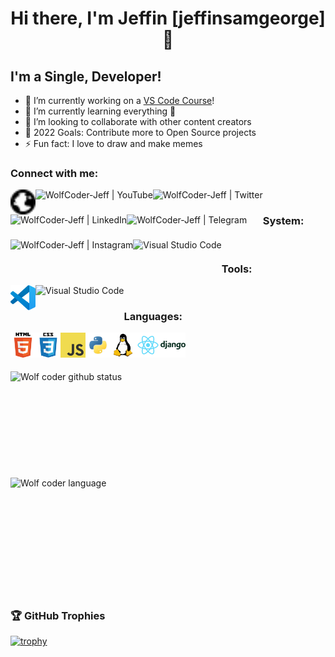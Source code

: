 <h1 align="center"> Hi there, I'm Jeffin  [jeffinsamgeorge] 👋</h1>

## I'm a Single, Developer!
- 🔭 I’m currently working on a [VS Code Course][website]!
- 🌱 I’m currently learning everything 🤣
- 👯 I’m looking to collaborate with other content creators
- 🥅 2022 Goals: Contribute more to Open Source projects
- ⚡ Fun fact: I love to draw and make memes

### Connect with me:

[<img align="left" alt="WolfCoder-Jeff.com"  height="40" src="https://raw.githubusercontent.com/iconic/open-iconic/master/svg/globe.svg" />][website]
[<img align="left" alt="WolfCoder-Jeff | YouTube" height="40" src="https://cdn.jsdelivr.net/npm/simple-icons@v3/icons/youtube.svg" />][youtube]
[<img align="left" alt="WolfCoder-Jeff | Twitter" height="40" src="https://cdn.jsdelivr.net/npm/simple-icons@v3/icons/twitter.svg" />][twitter]
[<img align="left" alt="WolfCoder-Jeff | LinkedIn" height="40" src="https://cdn.jsdelivr.net/npm/simple-icons@v3/icons/linkedin.svg" />][linkedin]
[<img align="left" alt="WolfCoder-Jeff | Telegram" height="40" src="https://cdn.jsdelivr.net/npm/simple-icons@v3/icons/telegram.svg" />][telegram]
[<img align="left" alt="WolfCoder-Jeff | Instagram" height="40" src="https://cdn.jsdelivr.net/npm/simple-icons@v3/icons/instagram.svg" />][instagram]

<br/>


### System:
[<img align="left" alt="Visual Studio Code" height="40" src="https://1.bp.blogspot.com/-U94NVGl_8-0/XzZ-h8z5L2I/AAAAAAAAJ8M/JYKlezQuYW0USS0TlrVDWJta4veHflJMACNcBGAsYHQ/s1500/HP-Pavilion%2BGaming%2B15-ec1052AX-laptop.jpg" />][laptop]
</br>
### Tools:

[<img align="left" alt="Visual Studio Code" height="40" src="https://raw.githubusercontent.com/github/explore/80688e429a7d4ef2fca1e82350fe8e3517d3494d/topics/visual-studio-code/visual-studio-code.png" />][webdevplaylist]
[<img align="left" alt="Visual Studio Code" height="40" src="https://i0.wp.com/wptavern.com/wp-content/uploads/2016/07/stack-overflow.png?ssl=1" />][webdevplaylist]
</br>
### Languages:

[<img align="left" alt="HTML5" height="40" src="https://raw.githubusercontent.com/github/explore/80688e429a7d4ef2fca1e82350fe8e3517d3494d/topics/html/html.png" />][webdevplaylist]
[<img align="left" alt="CSS3" height="40" src="https://raw.githubusercontent.com/github/explore/80688e429a7d4ef2fca1e82350fe8e3517d3494d/topics/css/css.png" />][cssplaylist]
[<img align="left" alt="JavaScript" height="40" src="https://raw.githubusercontent.com/github/explore/80688e429a7d4ef2fca1e82350fe8e3517d3494d/topics/javascript/javascript.png" />][jsplaylist]
[<img align="left" alt="Python" height="40" src="https://raw.githubusercontent.com/github/explore/80688e429a7d4ef2fca1e82350fe8e3517d3494d/topics/python/python.png" />][reactplaylist]
[<img align="left" alt="Linux" height="40" src="https://raw.githubusercontent.com/github/explore/80688e429a7d4ef2fca1e82350fe8e3517d3494d/topics/linux/linux.png" />][reactplaylist]
[<img align="left" alt="React" height="40" src="https://raw.githubusercontent.com/github/explore/80688e429a7d4ef2fca1e82350fe8e3517d3494d/topics/react/react.png" />][reactplaylist]
[<img align="left" alt="django" height="40" src="https://raw.githubusercontent.com/github/explore/80688e429a7d4ef2fca1e82350fe8e3517d3494d/topics/django/django.png" />][reactplaylist]

<br/>

[website]: https://jeffinsg.com
[twitter]: https://twitter.com/JeffinSamGeorg1
[youtube]: https://youtube.com/channel/UCjgDE4wXrMl1LMHtSQivwdA
[instagram]: https://instagram.com/astro_sulthan
[telegram]: https://t.me/Jeffin77
[linkedin]: https://www.linkedin.com/in/jeffin-sam-george-40ba5b208
[laptop]: https://www.hp.com/in-en/shop/hp-pavilion-family
[webdevplaylist]: https://youtu.be/DMiGfp70I_I
[jsplaylist]: https://youtu.be/DMiGfp70I_I
[cssplaylist]: https://youtu.be/DMiGfp70I_I
[reactplaylist]: https://youtu.be/DMiGfp70I_I
<br/>

<img align="left" alt="Wolf coder github status" src="https://github-readme-stats.vercel.app/api?username=jeffinsamgeorge&theme=tokyonight&show_icons=true"/>

<br/>  
<br/>
<br/>  
<br/>
<br/>  
<br/>
<br/>  
<br/>
<br/>
<br/>

<img align="left" alt="Wolf coder language" src="https://github-readme-stats.vercel.app/api/top-langs/?username=jeffinsamgeorge7&theme=tokyonight&show_icons=true"/>
 
<br/>
<br/>
<br/>  
<br/>                                          
<br/>  
<br/>
<br/>  
<br/>
<br/>  
<br/>
<br/>  

 ### 🏆 GitHub Trophies

[![trophy](https://github-profile-trophy.vercel.app/?username=jeffinsamgeorge&margin-w=5&margin-h=5&column=7&row=1)](Jeffin)
<!--<img width="350px" src="https://camo.githubusercontent.com/12e0d68f4910f6b0bb4358a6e600ddda201427e01ed1bcf264258900109ea9c6/68747470733a2f2f696d6775722e636f6d2f5a396e317935532e676966">
------------------------------------------------------------------------------------------------------------------------------------------------------------------------------
![](https://github-profile-summary-cards.vercel.app/api/cards/profile-details?username=jeffinsamgeorge7&theme=github_dark)
![](https://github-profile-summary-cards.vercel.app/api/cards/productive-time?username=jeffinsamgeorge&theme=github_dark)
![](https://github-profile-summary-cards.vercel.app/api/cards/most-commit-language?username=jeffinsamgeorge&theme=github_dark)

